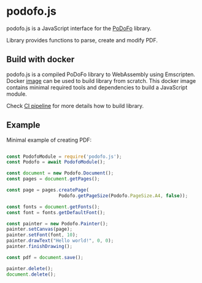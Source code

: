 # podofo.js

podofo.js is a JavaScript interface for the [PoDoFo](https://github.com/podofo/podofo) library.

Library provides functions to parse, create and modify PDF.

## Build with docker

podofo.js is a compiled PoDoFo library to WebAssembly using Emscripten. 
Docker [image](https://github.com/Antonov548/podofo.js-docker) can be used to build library from scratch.
This docker image contains minimal required tools and dependencies to build a JavaScript module.

Check [CI pipeline](https://github.com/Antonov548/podofo.js/blob/main/.github/workflows/ci.yaml) for more details how to build library.

## Example
Minimal example of creating PDF:

```js

const PodofoModule = require('podofo.js');
const Podofo = await PodofoModule();

const document = new Podofo.Document();
const pages = document.getPages();

const page = pages.createPage(
                   Podofo.getPageSize(Podofo.PageSize.A4, false));

const fonts = document.getFonts();
const font = fonts.getDefaultFont();

const painter = new Podofo.Painter();
painter.setCanvas(page);
painter.setFont(font, 10);
painter.drawText("Hello world!", 0, 0);
painter.finishDrawing();

const pdf = document.save();

painter.delete();
document.delete();

```
